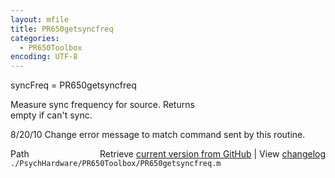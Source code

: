 ```yaml
---
layout: mfile
title: PR650getsyncfreq
categories:
  - PR650Toolbox
encoding: UTF-8
---
```


syncFreq = PR650getsyncfreq  

Measure sync frequency for source.  Returns  
empty if can't sync.  

8/20/10  Change error message to match command sent by this routine.  


<div class="code_header" style="text-align:right;">
  <span style="float:left;">Path&nbsp;&nbsp;</span> <span class="counter">Retrieve <a href=
  "https://raw.github.com/Psychtoolbox-3/Psychtoolbox-3/beta/./PsychHardware/PR650Toolbox/PR650getsyncfreq.m">current version from GitHub</a> | View <a href=
  "https://github.com/Psychtoolbox-3/Psychtoolbox-3/commits/beta/./PsychHardware/PR650Toolbox/PR650getsyncfreq.m">changelog</a></span>
</div>
<div class="code">
  <code>./PsychHardware/PR650Toolbox/PR650getsyncfreq.m</code>
</div>
